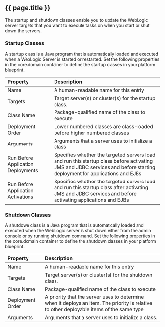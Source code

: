 ## {{ page.title }}

The startup and shutdown classes enable you to update the WebLogic server targets that you want to execute tasks on when you start or shut down the servers.

### Startup Classes

A startup class is a Java program that is automatically loaded and executed when a WebLogic Server is started or restarted. Set the following properties in the core.domain container to define the startup classes in your platform blueprint.

| Property | Description |
| :--- | :--- |
| Name | A human-readable name for this entriy |
| Targets | Target server(s) or cluster(s) for the startup class. |
| Class Name | Package-qualified name of the class to execute |
| Deployment Order | Lower numbered classes are class-loaded before higher numbered classes |
| Arguments | Arguments that a server uses to initialize a class |
| Run Before Application Deployments | Specifies whether the targeted servers load and run this startup class before activating JMS and JDBC services and before starting deployment for applications and EJBs |
| Run Before Application Activations | Specifies whether the targeted servers load and run this startup class after activating JMS and JDBC services and before activating applications and EJBs |

### Shutdown Classes

A shutdown class is a Java program that is automatically loaded and executed when the WebLogic server is shut down either from the admin console or by running shutdown command. Set the following properties in the core.domain container to define the shutdown classes in your platform blueprint.

| Property | Description |
| :--- | :--- |
| Name | A human-readable name for this entry |
| Targets | Target server(s) or cluster(s) for the shutdown class. |
| Class Name | Package-qualified name of the class to execute |
| Deployment Order | A priority that the server uses to determine when it deploys an item. The priority is relative to other deployable items of the same type |
| Arguments | Arguments that a server uses to initialize a class.  |
